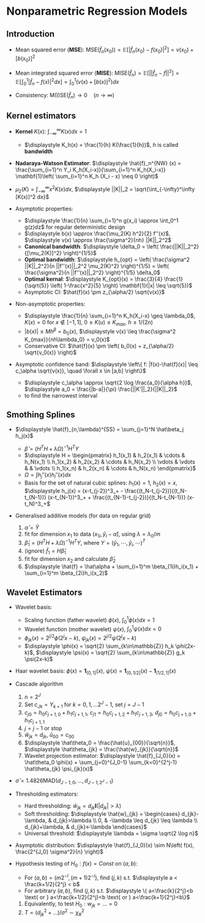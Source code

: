 # Nonparametric Regression Models

## Introduction

* Mean squared error (__MSE__): $\displaystyle \text{MSE}(\hat{f}_n(x_0)) = \mathbb{E}\left[|\hat{f}_n(x_0) - f(x_0)|^2\right] = v(x_0) + [b(x_0)]^2$

* Mean integrated squared error (__MISE__): $\displaystyle \text{MISE}(\hat{f}_n) = \mathbb{E}\left[||\hat{f}_n - f||^2\right] = \mathbb{E}\left[\int_0^1 |\hat{f}_n - f(x)|^2 dx\right] = \int_0^1 \left( v(x) + [b(x)]^2 \right)dx$

* Consistency: $\text{M(I)SE}(\hat{f}_n) \rightarrow 0 \quad (n \rightarrow \infty)$

## Kernel estimators

* __Kernel__ $K(x)$: $\int_{-\infty}^\infty K(x)dx = 1$
    * $\displaystyle K_h(x) = \frac{1}{h} K(\frac{1}{h})$, $h$ is called __bandwidth__

* __Nadaraya-Watson Estimator__: $\displaystyle \hat{f}_n^{NW} (x) = \frac{\sum_{i=1}^n Y_i K_h(X_i-x)}{\sum_{i=1}^n K_h(X_i-x)} \mathbf{1}\left( \sum_{i=1}^n K_h (X_i - x) \neq 0 \right)$

* $\displaystyle \mu_2(K) = \int_{-\infty}^\infty x^2 K(x) dx$, $\displaystyle ||K||_2 = \sqrt{\int_{-\infty}^\infty [K(x)]^2 dx}$

* Asymptotic properties: 
    * $\displaystyle \frac{1}{n} \sum_{i=1}^n g(x_i) \approx \int_0^1 g(z)dz$ for regular deterministic design
    * $\displaystyle b(x) \approx \frac{\mu_2(K) h^2}{2} f''(x)$, $\displaystyle v(x) \approx \frac{\sigma^2}{nh} ||K||_2^2$
    * __Canonical bandwidth__: $\displaystyle \delta_0 = \left( \frac{||K||_2^2}{[\mu_2(K)]^2} \right)^{1/5}$
    * __Optimal bandwidth__: $\displaystyle h_{opt} = \left( \frac{\sigma^2 ||K||_2^2}{n ||f''(x)||_2^2 \mu_2(K)^2} \right)^{1/5} = \left( \frac{\sigma^2}{n ||f''(x)||_2^2} \right)^{1/5} \delta_0$
    * __Optimal kernal__: $\displaystyle K_{opt}(x) = \frac{3}{4} \frac{1}{\sqrt{5}} \left( 1-\frac{x^2}{5} \right) \mathbf{1}(|x| \leq \sqrt{5})$
    * Asymptotic CI: $\hat{f}(x) \pm z_{\alpha/2} \sqrt{v(x)}$

* Non-asymptotic properties: 
    * $\displaystyle \frac{1}{n} \sum_{i=1}^n K_h(X_i-x) \geq \lambda_0$, $K(x) = 0$ for $x \notin [-1,1]$, $0 \leq K(u) \leq K_{max}$, $h \leq 1/(2n)$
    * $\displaystyle |b(x)| \leq Mh^\beta = b_0(x)$, $\displaystyle v(x) \leq \frac{\sigma^2 K_{max}}{nh\lambda_0} = v_0(x)$
    * Conservative CI: $\hat{f}(x) \pm \left( b_0(x) + z_{\alpha/2} \sqrt{v_0(x)} \right)$

* Asymptotic confidence band: $\displaystyle \left\{ f: |f(x)-\hat{f}(x)| \leq c_\alpha \sqrt{v(x)}, \quad \forall x \in [a,b] \right\}$
    * $\displaystyle c_\alpha \approx \sqrt{2 \log \frac{a_0}{\alpha h}}$, $\displaystyle a_0 = \frac{|b-a|}{\pi} \frac{||K'||_2}{||K||_2}$
    * to find the narrowest interval

## Smothing Splines

* $\displaystyle \hat{f}_{n,\lambda}^{SS} = \sum_{j=1}^N \hat\beta_j h_j(x)$
    * $\hat\beta = (H^TH+\lambda\Omega)^{-1}H^TY$
    * $\displaystyle H = \begin{pmatrix} h_1(x_1) & h_2(x_1) & \cdots & h_N(x_1) \\ h_1(x_2) & h_2(x_2) & \cdots & h_N(x_2) \\ \vdots & \vdots & & \vdots \\ h_1(x_n) & h_2(x_n) & \cdots & h_N(x_n) \end{pmatrix}$
    * $\displaystyle \Omega = \int h_j''(x) h_l''(x) dx$
    * Basis for the set of natural cubic splines: $h_1(x) = 1$, $h_2(x) = x$, $\displaystyle h_j(x) = (x-t_{j-2})^3_+ - \frac{(t_N-t_{j-2})}{(t_N-t_{N-1})} (x-t_{N-1})^3_+ + \frac{(t_{N-1}-t_{j-2})}{(t_N-t_{N-1})} (x-t_N)^3_+$

* Generalised additive models (for data on regular grid)
    1. $\hat\alpha = \bar{Y}$
    1. fit for dimension $x_1$ to data $(x_{1i},\bar{y}_i-\hat\alpha)$, using $\lambda = \lambda_0 / m$
    1. $\hat\beta_1 = (H^TH+\lambda\Omega)^{-1}H^TY$, where $Y=(\bar{y}_1, \cdots, \bar{y}_i, \cdots)^T$
    1. (ignore) $\hat{f}_1 = H\hat\beta_1$
    1. fit for dimension $x_2$ and calculate $\hat\beta_2$
    1. $\displaystyle \hat{f} = \hat\alpha + \sum_{i=1}^m \beta_{1i}h_i(x_1) + \sum_{i=1}^m \beta_{2i}h_i(x_2)$

## Wavelet Estimators

* Wavelet basis:
    * Scaling function (father wavelet) $\phi(x)$, $\displaystyle \int_0^1 \phi(x) dx=1$
    * Wavelet function (mother wavelet) $\psi(x)$, $\displaystyle \int_0^1 \psi(x) dx=0$
    * $\phi_{jk}(x) = 2^{j/2} \phi(2^jx-k)$, $\psi_{jk}(x) = 2^{j/2} \psi(2^jx-k)$
    * $\displaystyle \phi(x) = \sqrt{2} \sum_{k\in\mathbb{Z}} h_k \phi(2x-k)$, $\displaystyle \psi(x) = \sqrt{2} \sum_{k\in\mathbb{Z}} g_k \psi(2x-k)$

* Haar wavelet basis: $\phi(x) = \mathbf{1}_{(0,1]}(x)$, $\psi(x) = \mathbf{1}_{(0,1/2]}(x) - \mathbf{1}_{(1/2,1]}(x)$

* Cascade algorithm
    1. $n=2^J$
    1. Set $c_{Jk}=Y_{k+1}$ for $k=0,1,\ldots 2^J-1$, set $j=J-1$
    1. $c_{j0} = h_0 c_{j+1,0} + h_1 c_{j+1,1}$, $c_{j1} = h_0 c_{j+1,2} + h_1 c_{j+1,3}$, $d_{j0} = h_0 c_{j+1,0} + h_1 c_{j+1,1}$
    1. $j=j-1$ or stop
    1. $\hat{w}_{jk}=d_{jk}$, $\hat{u}_{00}=c_{00}$
    1. $\displaystyle \hat\theta_0 = \frac{\hat{u}_{00}}{\sqrt{n}}$, $\displaystyle \hat\theta_{jk} = \frac{\hat{w}_{jk}}{\sqrt{n}}$
    1. Wavelet projection estimator: $\displaystyle \hat{f}_{J_0}(x) = \hat\theta_0 \phi(x) + \sum_{j=0}^{J_0-1} \sum_{k=0}^{2^j-1} \hat\theta_{jk} \psi_{jk}(x)$

* $\displaystyle \hat\sigma = 1.4826 \text{MAD}(d_{J-1,0}, \ldots, d_{J-1,2^J-1})$

* Thresholding estimators: 
    * Hard thresholding: $\hat{w}_{jk} = d_{jk} \mathbf{I}(|d_{jk}|>\lambda)$
    * Soft thresholding: $\displaystyle \hat{w}_{jk} = \begin{cases} d_{jk}-\lambda, & d_{jk}>\lambda \\ 0, & -\lambda \leq d_{jk} \leq \lambda \\ d_{jk}+\lambda, & d_{jk}<-\lambda \end{cases}$
    * Universal threshold: $\displaystyle \lambda = \sigma \sqrt{2 \log n}$

* Asymptotic distribution: $\displaystyle \hat{f}_{J_0}(x) \sim N\left( f(x), \frac{2^{J_0} \sigma^2}{n} \right)$

* Hypothesis testing of $H_0: f(x) = Const$ on $(a,b)$: 
    * For $(a,b) = (m2^{-l},(m+1)2^{-l})$, find $(j,k)$ s.t. $\displaystyle a < \frac{k+1/2}{2^j} < b$
    * For arbitrary $(a,b)$, find $(j,k)$ s.t. $\displaystyle \{ a<\frac{k}{2^j}<b \text{ or } a<\frac{k+1/2}{2^j}<b \text{ or } a<\frac{k+1}{2^j}<b\}$
    1. Equivalently, to test $H_0: w_{jk} = \ldots = 0$
    1. $T = (d_{jk}^2 + \ldots)/\sigma^2 \sim \chi_\#^2$